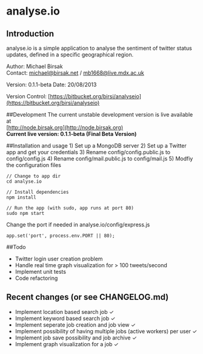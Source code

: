 # analyse.io
## Introduction
analyse.io is a simple application to analyse the sentiment of twitter status updates, defined in a specific geographical region.

Author: Michael Birsak  
Contact: [michael@birsak.net](mailto:michael@birsak.net) / [mb1668@live.mdx.ac.uk](mailto:mb1668@live.mdx.ac.uk)

Version: 0.1.1-beta
Date: 20/08/2013

Version Control: [https://bitbucket.org/birsi/analyseio](https://bitbucket.org/birsi/analyseio)

##Development
The current unstable development version is live available at  
[http://node.birsak.org](http://node.birsak.org)  
**Current live version: 0.1.1-beta (Final Beta Version)**

##Installation and usage
    1) Set up a MongoDB server
    2) Set up a Twitter app and get your credentials
    3) Rename config/config.public.js to config/config.js
    4) Rename config/mail.public.js to config/mail.js
    5) Modfiy the configuration files

    // Change to app dir
    cd analyse.io

    // Install dependencies
    npm install

    // Run the app (with sudo, app runs at port 80)
    sudo npm start

Change the port if needed in analyse.io/config/express.js

    app.set('port', process.env.PORT || 80);

##Todo
* Twitter login user creation problem
* Handle real time graph visualization for > 100 tweets/second
* Implement unit tests
* Code refactoring

## Recent changes (or see CHANGELOG.md)
* Implement location based search job ✓
* Implement keyword based search job ✓
* Implement seperate job creation and job view ✓
* Implement possibility of having multiple jobs (active workers) per user ✓
* Implement job save possibility and job archive ✓
* Implement graph visualization for a job ✓